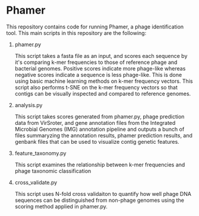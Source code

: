 # Phamer

This repository contains code for running Phamer, a phage identification tool. This main scripts in this repository are the following:


1) phamer.py

	This script takes a fasta file as an input, and scores each sequence by it's comparing k-mer frequencies to those of reference phage and bacterial genomes. Positive scores indicate more phage-like whereas negative scores indicate a sequence is less phage-like. This is done using basic machine learning methods on k-mer frequency vectors. This script also performs t-SNE on the k-mer frequency vectors so that contigs can be visually inspected and compared to reference genomes.

2) analysis.py
	
	This script takes scores generated from phamer.py, phage prediction data from VirSroter, and gene annotation files from the Integrated Microbial Genomes (IMG) annotation pipeline and outputs a bunch of files summaryzing the annotation results, phamer prediction results, and genbank files that can be used to visualize contig genetic features.

3) feature_taxonomy.py
	
	This script examines the relationship between k-mer frequencies and phage taxonomic classification

4) cross_validate.py
	
	This script uses N-fold cross validaiton to quantify how well phage DNA sequences can be distinguished from non-phage genomes using the scoring method applied in phamer.py.